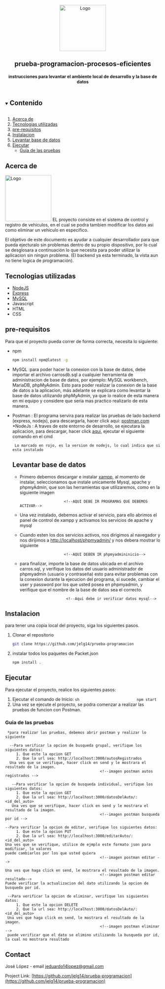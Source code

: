 <p align="center">
  <a>
    <img src="https://static.vecteezy.com/system/resources/previews/000/423/990/original/vector-document-in-folder-icon.jpg"" alt="Logo" width="150" height="150">
  </a>

  <h2 align="center">prueba-programacion-procesos-eficientes</h2>
                
  <h4 align = "center">instrucciones para levantar el ambiente local de desarrollo y la base de datos</h4>
</p>


<details open="open">
  <summary><h2 style="display: inline-block">Contenido</h2></summary>
  <ol>
    <li><a href="#acerca-de">Acerca de</a></li>
    <li><a href="#tecnologias-utilizadas">Tecnologias utilizadas</a></li>
    <li><a href="#pre-requisitos">pre-requisitos</a></li>
    <li><a href="#Instalacion">Instalacion</a></li>
    <li><a href="#Levantar-base-de-datos">Levantar base de datos</a></li>
    <li>
        <a href="#Ejecutar">Ejecutar</a>
        <ul>
            <li><a href ="#Guia-de-las-pruebas">Guia de las pruebas</a></li>
        </ul>
    </li>
  </ol>
</details>

## Acerca de

 <img src="./prueba-programacion/frontend/Imagen Acerca de.png " alt="Logo" width="150" height="150"> 
EL proyecto consiste en el sistema de control y registro de vehiculos, en el cual se podra tambien modificar 
los datos asi como eliminar un vehiculo en especifico.
 
El objetivo de este documento es ayudar a cualquier desarrollador para que pueda ejecturalo sin problemas dentro
de su propio dispositivo, por lo cual se desglosara a continuación lo que necesita para poder utilizar la aplicacion
sin ningun problema. (El backend ya esta terminado, la vista aun no tiene logica de programación).

## Tecnologias utilizadas

* [NodeJS](https://nodejs.org/)
* [Express](http://expressjs.com/)
* [MySQL](https://www.mysql.com/)
* Javascript
* HTML
* CSS               


## pre-requisitos

Para que el proyecto pueda correr de forma correcta, necesita lo siguiente:
* npm
  ```sh
  npm install npm@latest -g
  ```
* MySQL
     :para poder hacer la conexion con la base de datos, debe importar el archivo carrosdb.sql a cualquier herramienta de administracion
     de base de datos, por ejemplo: MySQL workbench, MariaDB, phpMyAdmin. Esto para poder realizar la conexion de la base de datos a la aplicacion,
     más adelante se explicara como levantar la base de datos utilizando phpMyAdmin, ya que lo realice de esta manera en mi equipo y considere que 
     sería mas practico realizarlo de esta manera.
* Postman
      : El programa servira para realizar las pruebas de lado backend (express, nodejs), para descargarla, hacer click aqui: [postman.com](https://www.postman.com/)
*NodeJs
      : A traves de este entorno de desarrollo, se ejecutara la aplicacion, para descargar, hacer click [aqui](https://nodejs.org/es/download/), ejecutar el siguiente
        comando en el cmd
                           <!--AQUI DEBE IR IMAGEN COMPROBACION NODEJS-->                    
                                                          
       Lo marcado en rojo, es la version de nodejs, lo cual indica que si esta instalado
                           
                                               
  ## Levantar base de datos
     * Primero debemos descargar e instalar [xampp](https://www.apachefriends.org/download.html), al momento de instalar, seleccionamos que instale unicamente Mysql, apache
       y phpmyAdmin, que son las herramientas que utilizaremos, como en la siguiente imagen
                                               
                               <!--AQUI DEBE IR PROGRAMAS QUE DEBEMOS ACTIVAR-->
                                               
     * Una vez instalado, debemos activar el servicio, para ello abrimos el panel de control de xampp y activamos los servicios de apache y mysql
                               <!--AQUI DEBEN IR SERVICIOS DE XAMPP-->
     * Cuando esten los dos servicios activos, nos dirigimos al navegador y nos dirijimos a [http://localhost/phpmyadmin/](http://localhost/phpmyadmin/)
        y nos debera mostrar lo siguiente
                    
                               <!--AQUI DEBEN IR phpmyadmininicio-->
     * para finalizar, importe la base de datos ubicada en el archivo carros.sql, y verifique los datos del usuario administrador de phpmyadmin (usuario y contraseña)
         esto para evitar problemas con la conexion durante la ejecucion del programa, si sucede, cambiar el user y password por los que usted posea en phpmyadmin, y 
          verifique que el nombre de la base de datos sea el correcto.
                                               
                                <!--Aqui debe ir verificar datos mysql-->
                                               
                                    
## Instalacion

para tener una copia local del proyecto, siga los siguientes pasos.

1. Clonar el repositorio
   ```sh
   git clone https://github.com/jelg14/prueba-programacion
   ```
2. instalar todos los paquetes de Packet.json
   ```sh
   npm install .
   ```

## Ejecutar
Para ejecutar el proyecto, realice los siguientes pasos:
 
  1. Ejecutar el comando de Inicio:
    ```sh                         
    npm start
    ```
  3. Una vez se ejecute el proyecto, se podra comenzar a realizar las pruebas de funcion con Postman.


### Guia de las pruebas   
                                               
     *para realizar las pruebas, debemos abrir postman y realizar lo siguiente
                                               
      --Para verificar la opcion de busqueda grupal, verifique los siguientes datos:
         1. Que este la opcion GET
         2. Que la url sea: http://localhost:3000/autosRegistrados  
      Una ves que se verifique, hacer click en send y le mostrara el resultado de la imagen.    
                                               <!--imagen postman autos registrados -->                                         
                                               
       --Para verificar la opcion de busqueda individual, verifique los siguientes datos:
         1. Que este la opcion GET
         2. Que la url sea: http://localhost:3000/datosDelAuto/:<id_del_auto>
       Una ves que se verifique, hacer click en send y le mostrara el resultado de la imagen.          
                                               <!--imagen postman busqueda por id -->
                  
    --Para verificar la opcion de editar, verifique los siguientes datos:
         1. Que este la opcion PUT
         2. Que la url sea: http://localhost:3000/editarAuto/:<id_del_auto>
    Una ves que se verifique, utilice de ejmplo este formato json para modificar, lo valores
    puede cambiarlos por los que usted quiera
                                               <!--imagen postman editar -->
    
    Una ves que haga click en send, le mostrara el resultado de la imagen.  
                                               <!--imagen postman editar resultado-->
    Puede verificar la actualizacion del dato utilizando la opcion de busqueda por id.
                                               
     --Para verificar la opcion de eliminar, verifique los siguientes datos:
         1. Que este la opcion DELETE
         2. Que la url sea: http://localhost:3000/datosDelAuto/:<id_del_auto>
     Una ves que haga click en send, le mostrara el resultado de la imagen.  
                                               <!--imagen postman eliminar -->
     puede verificar que el dato se elimino utilizando la busqueda por id, la cual no mostrara resultado
                                             
## Contact

José López - email [jeduardo14lopez@gmail.com](jeduardo14lopez@gmail.com)

Project Link: [https://github.com/jelg14/prueba-programacion](https://github.com/jelg14/prueba-programacion)
